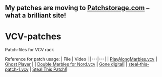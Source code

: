 ## My patches are moving to [Patchstorage.com](https://patchstorage.com/author/comparative-irrelevance/) – what a brilliant site!

# VCV-patches
Patch-files for VCV rack

Reference for patch usage:
| File | Video |
|---|---|
| [PlayAlongMarbles.vcv](https://github.com/ComparativeIrrelevance/VCV-patches/blob/main/PlayAlongMarbles.vcv) | [Ghost Player](https://youtu.be/MW8UbmZ_-Us) |
| [Double Marbles for Nord.vcv](https://github.com/ComparativeIrrelevance/VCV-patches/blob/main/Double%20Marbles%20for%20Nord.vcv) | [Gone digital](https://youtu.be/Xi8TxIp5BmE)|
| [steal-this-patch-1.vcv](https://github.com/ComparativeIrrelevance/VCV-patches/blob/main/steal-this-patch-1.vcv) | [Steal This Patch!](https://youtu.be/BrqEQX9ANkI)|
